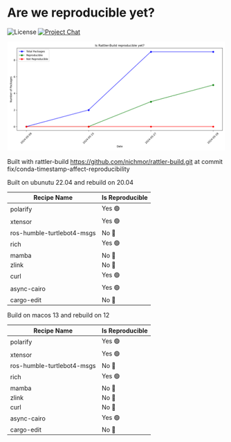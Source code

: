 
# Are we reproducible yet?

![License][license-badge]
[![Project Chat][chat-badge]][chat-url]


[license-badge]: https://img.shields.io/badge/license-BSD--3--Clause-blue?style=flat-square
[chat-badge]: https://img.shields.io/discord/1082332781146800168.svg?label=&logo=discord&logoColor=ffffff&color=7389D8&labelColor=6A7EC2&style=flat-square
[chat-url]: https://discord.gg/kKV8ZxyzY4


![Reproducibility Chart](data/chart.png)


Built with rattler-build https://github.com/nichmor/rattler-build.git at commit fix/conda-timestamp-affect-reproducibility

Built on ubunutu 22.04 and rebuild on 20.04


| Recipe Name | Is Reproducible |
| --- | --- |
| polarify | Yes 🟢 |
| xtensor | Yes 🟢 |
| ros-humble-turtlebot4-msgs | No 🔴 |
| rich | Yes 🟢 |
| mamba | No 🔴 |
| zlink | No 🔴 |
| curl | Yes 🟢 |
| async-cairo | Yes 🟢 |
| cargo-edit | No 🔴 |



Build on macos 13 and rebuild on 12



| Recipe Name | Is Reproducible |
| --- | --- |
| polarify | Yes 🟢 |
| xtensor | Yes 🟢 |
| ros-humble-turtlebot4-msgs | No 🔴 |
| rich | Yes 🟢 |
| mamba | No 🔴 |
| zlink | No 🔴 |
| curl | No 🔴 |
| async-cairo | Yes 🟢 |
| cargo-edit | No 🔴 |
